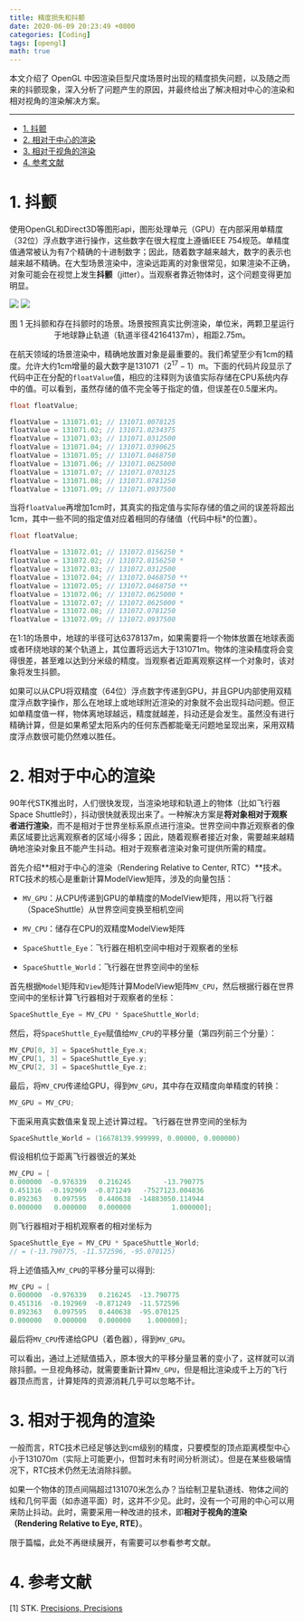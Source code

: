 ```yaml
---
title: 精度损失和抖颤
date: 2020-06-09 20:23:49 +0800
categories: [Coding]
tags: [opengl]
math: true
---
```


本文介绍了 OpenGL 中因渲染巨型尺度场景时出现的精度损失问题，以及随之而来的抖颤现象，深入分析了问题产生的原因，并最终给出了解决相对中心的渲染和相对视角的渲染解决方案。

<!--more-->

---

- [1. 抖颤](#1-抖颤)
- [2. 相对于中心的渲染](#2-相对于中心的渲染)
- [3. 相对于视角的渲染](#3-相对于视角的渲染)
- [4. 参考文献](#4-参考文献)

# 1. 抖颤

使用OpenGL和Direct3D等图形api，图形处理单元（GPU）在内部采用单精度（32位）浮点数字进行操作，这些数字在很大程度上遵循IEEE 754规范。单精度值通常被认为有7个精确的十进制数字；因此，随着数字越来越大，数字的表示也越来越不精确。在大型场景渲染中，渲染远距离的对象很常见，如果渲染不正确，对象可能会在视觉上发生**抖颤**（jitter）。当观察者靠近物体时，这个问题变得更加明显。

![](../assets/img/postsimg/20200609/01.nojitter.png) ![](../assets/img/postsimg/20200609/01.jitter.png)

<center>图 1 无抖颤和存在抖颤时的场景。场景按照真实比例渲染，单位米，两颗卫星运行于地球静止轨道（轨道半径42164137m），相距2.75m。</center>

在航天领域的场景渲染中，精确地放置对象是最重要的。我们希望至少有1cm的精度。允许大约1cm增量的最大数字是131071（$2^{17}-1$）m。下面的代码片段显示了代码中正在分配的`floatValue`值，相应的注释则为该值实际存储在CPU系统内存中的值。可以看到，虽然存储的值不完全等于指定的值，但误差在0.5厘米内。

```c
float floatValue;

floatValue = 131071.01; // 131071.0078125
floatValue = 131071.02; // 131071.0234375
floatValue = 131071.03; // 131071.0312500
floatValue = 131071.04; // 131071.0390625
floatValue = 131071.05; // 131071.0468750
floatValue = 131071.06; // 131071.0625000
floatValue = 131071.07; // 131071.0703125
floatValue = 131071.08; // 131071.0781250
floatValue = 131071.09; // 131071.0937500
```

当将`floatValue`再增加1cm时，其真实的指定值与实际存储的值之间的误差将超出1cm，其中一些不同的指定值对应着相同的存储值（代码中标*的位置）。

```c
float floatValue;

floatValue = 131072.01; // 131072.0156250 *
floatValue = 131072.02; // 131072.0156250 *
floatValue = 131072.03; // 131072.0312500
floatValue = 131072.04; // 131072.0468750 **
floatValue = 131072.05; // 131072.0468750 **
floatValue = 131072.06; // 131072.0625000 *
floatValue = 131072.07; // 131072.0625000 *
floatValue = 131072.08; // 131072.0781250
floatValue = 131072.09; // 131072.0937500
```

在1:1的场景中，地球的半径可达6378137m，如果需要将一个物体放置在地球表面或者环绕地球的某个轨道上，其位置将远远大于131071m。物体的渲染精度将会变得很差，甚至难以达到分米级的精度。当观察者近距离观察这样一个对象时，该对象将发生抖颤。

如果可以从CPU将双精度（64位）浮点数字传递到GPU，并且GPU内部使用双精度浮点数字操作，那么在地球上或地球附近渲染的对象就不会出现抖动问题。但正如单精度值一样，物体离地球越远，精度就越差，抖动还是会发生。虽然没有进行精确计算，但是如果希望太阳系内的任何东西都能毫无问题地呈现出来，采用双精度浮点数很可能仍然难以胜任。

# 2. 相对于中心的渲染

90年代STK推出时，人们很快发现，当渲染地球和轨道上的物体（比如飞行器Space Shuttle时），抖动很快就表现出来了。一种解决方案是**将对象相对于观察者进行渲染**，而不是相对于世界坐标系原点进行渲染。世界空间中靠近观察者的像素区域要比远离观察者的区域小得多；因此，随着观察者接近对象，需要越来越精确地渲染对象且不能产生抖动。相对于观察者渲染对象可提供所需的精度。

首先介绍**相对于中心的渲染（Rendering Relative to Center, RTC）**技术。RTC技术的核心是重新计算ModelView矩阵，涉及的向量包括：

- `MV_GPU`：从CPU传递到GPU的单精度的ModelView矩阵，用以将飞行器（SpaceShuttle）从世界空间变换至相机空间

- `MV_CPU`：储存在CPU的双精度ModelView矩阵

- `SpaceShuttle_Eye`：飞行器在相机空间中相对于观察者的坐标

- `SpaceShuttle_World`：飞行器在世界空间中的坐标

首先根据`Model`矩阵和`View`矩阵计算ModelView矩阵`MV_CPU`，然后根据行器在世界空间中的坐标计算飞行器相对于观察者的坐标：

```c
SpaceShuttle_Eye = MV_CPU * SpaceShuttle_World;
```

然后，将`SpaceShuttle_Eye`赋值给`MV_CPU`的平移分量（第四列前三个分量）：

```c
MV_CPU[0, 3] = SpaceShuttle_Eye.x;
MV_CPU[1, 3] = SpaceShuttle_Eye.y;
MV_CPU[2, 3] = SpaceShuttle_Eye.z;
```

最后，将`MV_CPU`传递给GPU，得到`MV_GPU`，其中存在双精度向单精度的转换：

```c
MV_GPU = MV_CPU;
```

下面采用真实数值来复现上述计算过程。飞行器在世界空间的坐标为

```c
SpaceShuttle_World = (16678139.999999, 0.00000, 0.000000)
```

假设相机位于距离飞行器很近的某处

```c
MV_CPU = [
0.000000  -0.976339   0.216245        -13.790775
0.451316  -0.192969  -0.871249   -7527123.004836
0.892363   0.097595   0.440638  -14883050.114944
0.000000   0.000000   0.000000          1.000000];
```

则飞行器相对于相机观察者的相对坐标为

```c
SpaceShuttle_Eye = MV_CPU * SpaceShuttle_World;
// = (-13.790775, -11.572596, -95.070125)
```

将上述值插入`MV_CPU`的平移分量可以得到:

```c
MV_CPU = [
0.000000  -0.976339   0.216245  -13.790775 
0.451316  -0.192969  -0.871249  -11.572596
0.892363   0.097595   0.440638  -95.070125
0.000000   0.000000   0.000000    1.000000];
```

最后将`MV_CPU`传递给GPU（着色器），得到`MV_GPU`。

可以看出，通过上述赋值插入，原本很大的平移分量显著的变小了，这样就可以消除抖颤。一旦视角移动，就需要重新计算`MV_GPU`，但是相比渲染成千上万的飞行器顶点而言，计算矩阵的资源消耗几乎可以忽略不计。

# 3. 相对于视角的渲染

一般而言，RTC技术已经足够达到cm级别的精度，只要模型的顶点距离模型中心小于131070m（实际上可能更小，但暂时未有时间分析测试）。但是在某些极端情况下，RTC技术仍然无法消除抖颤。

如果一个物体的顶点间隔超过131070米怎么办？当绘制卫星轨道线、物体之间的线和几何平面（如赤道平面）时，这并不少见。此时，没有一个可用的中心可以用来防止抖动。此时，需要采用一种改进的技术，即**相对于视角的渲染（Rendering Relative to Eye, RTE）**。

限于篇幅，此处不再继续展开，有需要可以参看参考文献。


# 4. 参考文献

<span id="ref1">[1]</span>	STK. [Precisions, Precisions](https://help.agi.com/AGIComponentsJava/html/BlogPrecisionsPrecisions.htm)